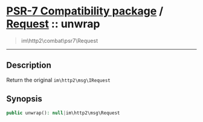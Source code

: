 # [PSR-7 Compatibility package](combat.md) / [Request](combat-Request.md) :: unwrap
 > im\http2\combat\psr7\Request
____

## Description
Return the original `im\http2\msg\IRequest`

## Synopsis
```php
public unwrap(): null|im\http2\msg\Request
```

